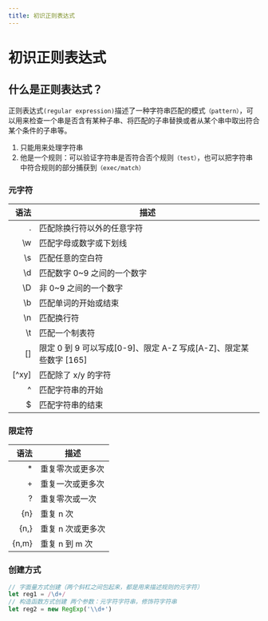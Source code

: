 ```yaml
---
title: 初识正则表达式
---
```


# 初识正则表达式

## 什么是正则表达式？

正则表达式`(regular expression)`描述了一种字符串匹配的模式`（pattern）`，可以用来检查一个串是否含有某种子串、将匹配的子串替换或者从某个串中取出符合某个条件的子串等。

1. 只能用来处理字符串
2. 他是一个规则：可以验证字符串是否符合否个规则`（test）`，也可以把字符串中符合规则的部分捕获到`（exec/match）`

### 元字符

|  语法 | 描述                                                              |
| ----: | ----------------------------------------------------------------- |
|     . | 匹配除换行符以外的任意字符                                        |
|    \w | 匹配字母或数字或下划线                                            |
|    \s | 匹配任意的空白符                                                  |
|    \d | 匹配数字 0~9 之间的一个数字                                       |
|    \D | 非 0~9 之间的一个数字                                             |
|    \b | 匹配单词的开始或结束                                              |
|    \n | 匹配换行符                                                        |
|    \t | 匹配一个制表符                                                    |
|    [] | 限定 0 到 9 可以写成[0-9]、限定 A-Z 写成[A-Z]、限定某些数字 [165] |
| [^xy] | 匹配除了 x/y 的字符                                               |
|     ^ | 匹配字符串的开始                                                  |
|     $ | 匹配字符串的结束                                                  |

### 限定符

|  语法 | 描述              |
| ----: | ----------------- |
|    \* | 重复零次或更多次  |
|     + | 重复一次或更多次  |
|     ? | 重复零次或一次    |
|   {n} | 重复 n 次         |
|  {n,} | 重复 n 次或更多次 |
| {n,m} | 重复 n 到 m 次    |

### 创建方式

```javascript
// 字面量方式创建（两个斜杠之间包起来，都是用来描述规则的元字符）
let reg1 = /\d+/
// 构造函数方式创建 两个参数：元字符字符串，修饰符字符串
let reg2 = new RegExp('\\d+')
```
